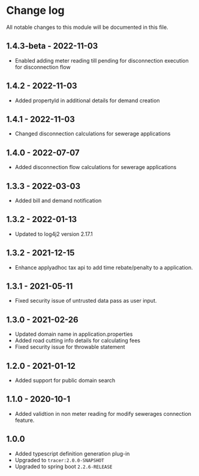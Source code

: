 # Change log
All notable changes to this module will be documented in this file.

## 1.4.3-beta - 2022-11-03

- Enabled adding meter reading till pending for disconnection execution for disconnection flow

## 1.4.2 - 2022-11-03

- Added propertyId in additional details for demand creation

## 1.4.1 - 2022-11-03

- Changed disconnection calculations for sewerage applications

## 1.4.0 - 2022-07-07

- Added disconnection flow calculations for sewerage applications

## 1.3.3 - 2022-03-03

- Added bill and demand notification

## 1.3.2 - 2022-01-13

- Updated to log4j2 version 2.17.1

## 1.3.2 - 2021-12-15

- Enhance applyadhoc tax api to add time rebate/penalty to a application.

## 1.3.1 - 2021-05-11

- Fixed security issue of untrusted data pass as user input.

## 1.3.0 - 2021-02-26
- Updated domain name in application.properties
- Added road cutting info details for calculating fees
- Fixed security issue for throwable statement

## 1.2.0 - 2021-01-12
- Added support for public domain search

## 1.1.0 - 2020-10-1
- Added  validtion in non meter reading for modify sewerages connection feature.

## 1.0.0
- Added typescript definition generation plug-in
- Upgraded to `tracer:2.0.0-SNAPSHOT`
- Upgraded to spring boot `2.2.6-RELEASE`